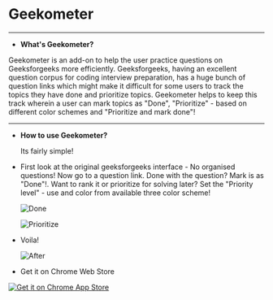 Geekometer
===========
-----------------------------------------------------------------------------------------------------------------------------------

* **What's Geekometer?**

 Geekometer is an add-on to help the user practice questions on Geeksforgeeks more efficiently. Geeksforgeeks, having an excellent question corpus for coding interview preparation, has a huge bunch of question links which might make it difficult for some users to track the topics they have done and prioritize topics. Geekometer helps to keep this track wherein a user can mark topics as "Done", "Prioritize" - based on different color schemes and "Prioritize and mark done"!

 ----------------------------------------------------------------------------------------------------------------------------------

* **How to use Geekometer?**

	Its fairly simple!

* First look at the original geeksforgeeks interface - No organised questions!
Now go to a question link. Done with the question? Mark is as "Done"!. Want to rank it or prioritize for solving later? Set the "Priority level" - use and color from available three color scheme!

	![Done](http://i.imgur.com/Kdh6uEQ.gif)

	![Prioritize](http://i.imgur.com/STqIlst.gif)

* Voila!

	![After](http://i.imgur.com/D1P2ZdY.png)

* Get it on Chrome Web Store
<a href = "https://developer.chrome.com/webstore/images/ChromeWebStore_BadgeWBorder_v2_340x96.png" >
<img alt= "Get it on Chrome App Store" src="https://developer.chrome.com/webstore/images/ChromeWebStore_BadgeWBorder_v2_340x96.png"
</a>

